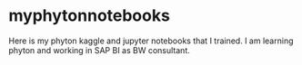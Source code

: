 # myphytonnotebooks

Here is my phyton kaggle and jupyter notebooks that I trained. I am learning phyton and working in SAP BI as BW consultant. 
